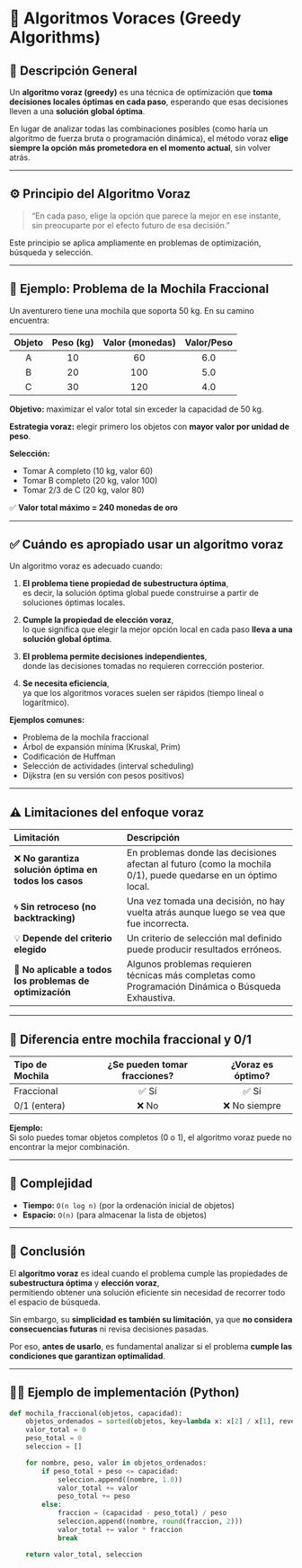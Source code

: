 # 🧠 Algoritmos Voraces (Greedy Algorithms)

## 📘 Descripción General

Un **algoritmo voraz (greedy)** es una técnica de optimización que **toma decisiones locales óptimas en cada paso**, esperando que esas decisiones lleven a una **solución global óptima**.

En lugar de analizar todas las combinaciones posibles (como haría un algoritmo de fuerza bruta o programación dinámica), el método voraz **elige siempre la opción más prometedora en el momento actual**, sin volver atrás.

---

## ⚙️ Principio del Algoritmo Voraz

> “En cada paso, elige la opción que parece la mejor en ese instante,  
> sin preocuparte por el efecto futuro de esa decisión.”

Este principio se aplica ampliamente en problemas de optimización, búsqueda y selección.

---

## 🎒 Ejemplo: Problema de la Mochila Fraccional

Un aventurero tiene una mochila que soporta 50 kg. En su camino encuentra:

| Objeto | Peso (kg) | Valor (monedas) | Valor/Peso |
|:------:|:----------:|:----------------:|:-----------:|
| A | 10 | 60 | 6.0 |
| B | 20 | 100 | 5.0 |
| C | 30 | 120 | 4.0 |

**Objetivo:** maximizar el valor total sin exceder la capacidad de 50 kg.

**Estrategia voraz:** elegir primero los objetos con **mayor valor por unidad de peso**.

**Selección:**
- Tomar A completo (10 kg, valor 60)
- Tomar B completo (20 kg, valor 100)
- Tomar 2/3 de C (20 kg, valor 80)

✅ **Valor total máximo = 240 monedas de oro**

---

## ✅ Cuándo es apropiado usar un algoritmo voraz

Un algoritmo voraz es adecuado cuando:

1. **El problema tiene propiedad de subestructura óptima**,  
   es decir, la solución óptima global puede construirse a partir de soluciones óptimas locales.

2. **Cumple la propiedad de elección voraz**,  
   lo que significa que elegir la mejor opción local en cada paso **lleva a una solución global óptima**.

3. **El problema permite decisiones independientes**,  
   donde las decisiones tomadas no requieren corrección posterior.

4. **Se necesita eficiencia**,  
   ya que los algoritmos voraces suelen ser rápidos (tiempo lineal o logarítmico).

**Ejemplos comunes:**
- Problema de la mochila fraccional
- Árbol de expansión mínima (Kruskal, Prim)
- Codificación de Huffman
- Selección de actividades (interval scheduling)
- Dijkstra (en su versión con pesos positivos)

---

## ⚠️ Limitaciones del enfoque voraz

| Limitación | Descripción |
|:-----------|:-------------|
| ❌ **No garantiza solución óptima en todos los casos** | En problemas donde las decisiones afectan al futuro (como la mochila 0/1), puede quedarse en un óptimo local. |
| 🌀 **Sin retroceso (no backtracking)** | Una vez tomada una decisión, no hay vuelta atrás aunque luego se vea que fue incorrecta. |
| 💡 **Depende del criterio elegido** | Un criterio de selección mal definido puede producir resultados erróneos. |
| 🧮 **No aplicable a todos los problemas de optimización** | Algunos problemas requieren técnicas más completas como Programación Dinámica o Búsqueda Exhaustiva. |

---

## 🧩 Diferencia entre mochila fraccional y 0/1

| Tipo de Mochila | ¿Se pueden tomar fracciones? | ¿Voraz es óptimo? |
|:-----------------|:-----------------------------:|:------------------:|
| Fraccional | ✅ Sí | ✅ Sí |
| 0/1 (entera) | ❌ No | ❌ No siempre |

**Ejemplo:**  
Si solo puedes tomar objetos completos (0 o 1), el algoritmo voraz puede no encontrar la mejor combinación.

---

## 🧮 Complejidad

- **Tiempo:** `O(n log n)` (por la ordenación inicial de objetos)  
- **Espacio:** `O(n)` (para almacenar la lista de objetos)

---

## 🧾 Conclusión

El **algoritmo voraz** es ideal cuando el problema cumple las propiedades de **subestructura óptima** y **elección voraz**,  
permitiendo obtener una solución eficiente sin necesidad de recorrer todo el espacio de búsqueda.

Sin embargo, su **simplicidad es también su limitación**, ya que **no considera consecuencias futuras** ni revisa decisiones pasadas.

Por eso, **antes de usarlo**, es fundamental analizar si el problema **cumple las condiciones que garantizan optimalidad**.

---

## 👩‍💻 Ejemplo de implementación (Python)

```python
def mochila_fraccional(objetos, capacidad):
    objetos_ordenados = sorted(objetos, key=lambda x: x[2] / x[1], reverse=True)
    valor_total = 0
    peso_total = 0
    seleccion = []

    for nombre, peso, valor in objetos_ordenados:
        if peso_total + peso <= capacidad:
            seleccion.append((nombre, 1.0))
            valor_total += valor
            peso_total += peso
        else:
            fraccion = (capacidad - peso_total) / peso
            seleccion.append((nombre, round(fraccion, 2)))
            valor_total += valor * fraccion
            break

    return valor_total, seleccion
